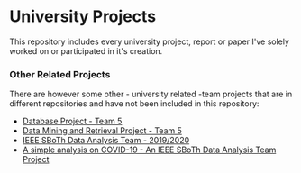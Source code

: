 # University Projects
This repository includes every university project, report or paper I've solely worked on or participated in it's creation.<br>

### Other Related Projects
There are however some other - university related -team projects that are in different repositories and have not been included in this repository:

- [Database Project - Team 5](https://github.com/darklex55/DBT5)
- [Data Mining and Retrieval Project - Team 5](https://github.com/liakoyras/IR-DM-T5)
- [IEEE SBoTh Data Analysis Team - 2019/2020](https://github.com/darklex55/DAT)
- [A simple analysis on COVID-19 - An IEEE SBoTh Data Analysis Team Project](https://github.com/darklex55/COVID19-EDA)
